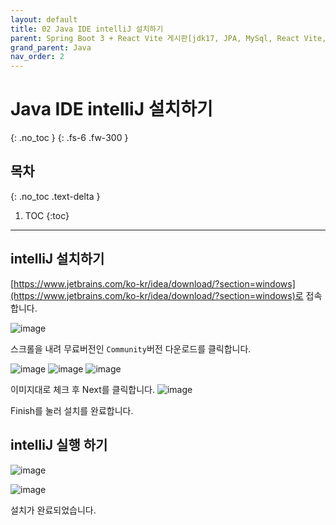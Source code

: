 ```yaml
---
layout: default
title: 02 Java IDE intelliJ 설치하기
parent: Spring Boot 3 + React Vite 게시판[jdk17, JPA, MySql, React Vite, JWT, Spring Boot3]
grand_parent: Java
nav_order: 2
---
```



# Java IDE intelliJ 설치하기
{: .no_toc } 
{: .fs-6 .fw-300 }

## 목차
{: .no_toc .text-delta }

1. TOC
{:toc}

---

## intelliJ 설치하기


[https://www.jetbrains.com/ko-kr/idea/download/?section=windows](https://www.jetbrains.com/ko-kr/idea/download/?section=windows)로 접속합니다.

![image](https://github.com/cjddn/cjddn.github.io/assets/137849066/e7598a59-08cc-494b-ad4e-84ee398bc566)

스크롤을 내려 무료버전인 `Community`버전 다운로드를 클릭합니다.


![image](https://github.com/cjddn/cjddn.github.io/assets/137849066/2b9af322-069b-4815-b273-fb8dd297a953)
![image](https://github.com/cjddn/cjddn.github.io/assets/137849066/f9cb9747-c646-41f1-b9f3-e1f93925ea67)
![image](https://github.com/cjddn/cjddn.github.io/assets/137849066/8a6ad6e2-d4b3-42b7-9288-578d9a5abcec)

이미지대로 체크 후 Next를 클릭합니다.
![image](https://github.com/cjddn/cjddn.github.io/assets/137849066/2f2f2257-c015-47c1-a6b1-c2eae3e70282)

Finish를 눌러 설치를 완료합니다.

## intelliJ 실행 하기

![image](https://github.com/cjddn/cjddn.github.io/assets/137849066/dd1a4174-2690-4d8e-b8e3-82f77092146e)

![image](https://github.com/cjddn/cjddn.github.io/assets/137849066/97041631-973c-4980-9db9-ee31aaa8724c)

설치가 완료되었습니다.